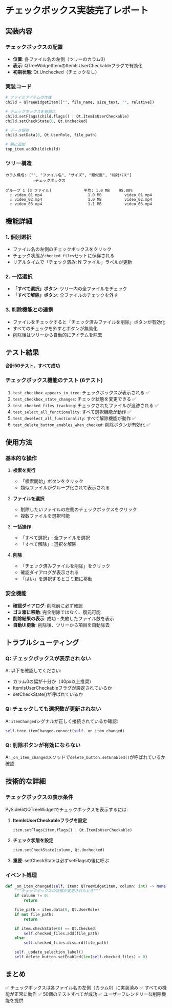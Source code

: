 # チェックボックス実装完了レポート

## 実装内容

### チェックボックスの配置
- **位置**: 各ファイル名の左側（ツリーのカラム0）
- **表示**: QTreeWidgetItemのItemIsUserCheckableフラグで有効化
- **初期状態**: Qt.Unchecked（チェックなし）

### 実装コード

```python
# ファイルアイテムの作成
child = QTreeWidgetItem(["", file_name, size_text, "", relative])

# チェックボックスを有効化
child.setFlags(child.flags() | Qt.ItemIsUserCheckable)
child.setCheckState(0, Qt.Unchecked)

# データ保存
child.setData(0, Qt.UserRole, file_path)

# 親に追加
top_item.addChild(child)
```

### ツリー構造

```
カラム構成: ["", "ファイル名", "サイズ", "類似度", "相対パス"]
            ↑チェックボックス

グループ 1 (3 ファイル)              平均: 1.0 MB    95.00%
  ☐ video_01.mp4                    1.0 MB          video_01.mp4
  ☑ video_02.mp4                    1.0 MB          video_02.mp4
  ☐ video_03.mp4                    1.1 MB          video_03.mp4
```

## 機能詳細

### 1. 個別選択
- ファイル名の左側のチェックボックスをクリック
- チェック状態が`checked_files`セットに保存される
- リアルタイムで「チェック済み: N ファイル」ラベルが更新

### 2. 一括選択
- **「すべて選択」ボタン**: ツリー内の全ファイルをチェック
- **「すべて解除」ボタン**: 全ファイルのチェックを外す

### 3. 削除機能との連携
- ファイルをチェックすると「チェック済みファイルを削除」ボタンが有効化
- すべてのチェックを外すとボタンが無効化
- 削除後はツリーから自動的にアイテムを除去

## テスト結果

**合計50テスト、すべて成功**

### チェックボックス機能のテスト (6テスト)
1. `test_checkbox_appears_in_tree`: チェックボックスが表示される ✅
2. `test_checkbox_state_changes`: チェック状態を変更できる ✅
3. `test_checked_files_tracking`: チェックされたファイルが追跡される ✅
4. `test_select_all_functionality`: すべて選択機能が動作 ✅
5. `test_deselect_all_functionality`: すべて解除機能が動作 ✅
6. `test_delete_button_enables_when_checked`: 削除ボタンが有効化 ✅

## 使用方法

### 基本的な操作

1. **検索を実行**
   - 「検索開始」ボタンをクリック
   - 類似ファイルがグループ化されて表示される

2. **ファイルを選択**
   - 削除したいファイルの左側のチェックボックスをクリック
   - 複数ファイルを選択可能

3. **一括操作**
   - 「すべて選択」: 全ファイルを選択
   - 「すべて解除」: 選択を解除

4. **削除**
   - 「チェック済みファイルを削除」をクリック
   - 確認ダイアログが表示される
   - 「はい」を選択するとゴミ箱に移動

### 安全機能

- **確認ダイアログ**: 削除前に必ず確認
- **ゴミ箱に移動**: 完全削除ではなく、復元可能
- **削除結果の表示**: 成功・失敗したファイル数を表示
- **自動UI更新**: 削除後、ツリーから項目を自動除去

## トラブルシューティング

### Q: チェックボックスが表示されない
A: 以下を確認してください:
- カラム0の幅が十分か（40px以上推奨）
- ItemIsUserCheckableフラグが設定されているか
- setCheckState()が呼ばれているか

### Q: チェックしても選択数が更新されない
A: `itemChanged`シグナルが正しく接続されているか確認:
```python
self.tree.itemChanged.connect(self._on_item_changed)
```

### Q: 削除ボタンが有効にならない
A: `_on_item_changed`メソッドで`delete_button.setEnabled()`が呼ばれているか確認

## 技術的な詳細

### チェックボックスの表示条件

PySide6のQTreeWidgetでチェックボックスを表示するには:

1. **ItemIsUserCheckableフラグを設定**
   ```python
   item.setFlags(item.flags() | Qt.ItemIsUserCheckable)
   ```

2. **チェック状態を設定**
   ```python
   item.setCheckState(column, Qt.Unchecked)
   ```

3. **重要**: setCheckStateは必ずsetFlagsの後に呼ぶ

### イベント処理

```python
def _on_item_changed(self, item: QTreeWidgetItem, column: int) -> None:
    """チェックボックスの状態が変更されたとき"""
    if column != 0:
        return

    file_path = item.data(0, Qt.UserRole)
    if not file_path:
        return

    if item.checkState(0) == Qt.Checked:
        self.checked_files.add(file_path)
    else:
        self.checked_files.discard(file_path)

    self._update_selection_label()
    self.delete_button.setEnabled(len(self.checked_files) > 0)
```

## まとめ

✅ チェックボックスは各ファイル名の左側（カラム0）に実装済み
✅ すべての機能が正常に動作
✅ 50個のテストすべてが成功
✅ ユーザーフレンドリーな削除機能を提供
